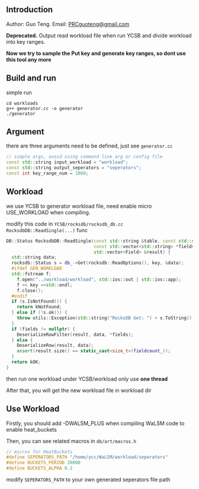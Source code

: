 ## Introduction

Author: Guo Teng. Email: PRCguoteng@gmail.com

**Deprecated.** Output read workload file when run YCSB and divide workload into key ranges.

**Now we try to sample the Put key and generate key ranges, so dont use this tool any more**

## Build and run

simple run 

``` shell
cd workloads
g++ generator.cc -o generator
./generator
```

## Argument

there are three arguments need to be defined, just see ```generator.cc```

``` c++
// simple args, avoid using command line arg or config file
const std::string input_workload = "workload";
const std::string output_seperators = "seperators";
const int key_range_num = 1000;
```

## Workload

we use YCSB to generator workload file, need enable micro USE_WORKLOAD when compiling. 

modify this code in ```YCSB/rocksdb/rocksdb_db.cc RocksdbDB::ReadSingle(...)``` func

``` c++
DB::Status RocksdbDB::ReadSingle(const std::string &table, const std::string &key,
                                 const std::vector<std::string> *fields,
                                 std::vector<Field> &result) {
  std::string data;
  rocksdb::Status s = db_->Get(rocksdb::ReadOptions(), key, &data);
  #ifdef GEN_WORKLOAD
  std::fstream f;
	f.open("../workload/workload", std::ios::out | std::ios::app);
	f << key <<std::endl;
	f.close();
  #endif
  if (s.IsNotFound()) {
    return kNotFound;
  } else if (!s.ok()) {
    throw utils::Exception(std::string("RocksDB Get: ") + s.ToString());
  }
  if (fields != nullptr) {
    DeserializeRowFilter(result, data, *fields);
  } else {
    DeserializeRow(result, data);
    assert(result.size() == static_cast<size_t>(fieldcount_));
  }
  return kOK;
}
```

then run one workload under YCSB/workload only use **one thread**

After that, you will get the new workload file in workload dir

## Use Workload

Firstly, you should add -DWALSM_PLUS when compiling WaLSM code to enable heat_buckets

Then, you can see related macros in ```db/art/macros.h```

``` c++
// micros for HeatBuckets
#define SEPERATORS_PATH "/home/ycc/WaLSM/workload/seperators"
#define BUCKETS_PERIOD 20000
#define BUCKETS_ALPHA 0.2
```

modify ```SEPERATORS_PATH``` to your own generated seperators file path